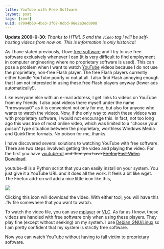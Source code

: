 ```yaml
---
title: YouTube with Free Software
layout: post
tags: [rant]
uuid: a7994b60-4be3-3f07-8dbd-96e2a3ed0908
---
```


**Update 2009-6-30**: *Thanks to HTML 5 and the `video` tag I will be
self-hosting videos from now on. This is information is only
historical.*

As I have stated previously, I love [free software][fsf] and I try to
use free software exclusively whenever I can (it is very difficult to
find employment in computer engineering where no proprietary software
is used). This can pose a problem when I want to watch
[YouTube][youtube] videos because I do not use the proprietary,
non-free Flash player. The free Flash players currently either handle
YouTube poorly or not at all. I also find Flash annoying enough that I
am not interested in using these free Flash players anyway (fewer ads
automatically!).

Like everyone else with an e-mail address, I get links to videos on
YouTube from my friends. I also post videos there myself under the
name "throwaway0" as it is convenient not only for me, but also for
anyone who wants to watch the videos. Now, if the only way to watch
these videos was with proprietary software, I would not encourage
this. In fact, not too long ago this was true of most online video,
which was limited to a "choose your poison" type situation between the
proprietary, worthless Windows Media and QuickTime formats. No poison
for me, thanks.

I have discovered several solutions to watching YouTube with free
software. There are two steps involved: getting the video and playing
the video. For the first you have [youtube-dl][youtube-dl] ~~and then
you have [Firefox][firefox] [Fast Video Download][fvd]~~.

youtube-dl is a Python script that you can easily install on your
system. You just give it a YouTube URL and it does all the work. It
feels a bit like wget. The Firefox add-on will add a nice little icon
like this,

![](/img/fast-video-download.png)

Clicking this icon will download the video. With either tool, you will
have this .flv file somewhere that you want to watch.

To watch the video file, you can use [mplayer][mplayer] or [VLC][vlc].
As far as I know, these videos are handled with free software only
when using these players. They play fine (except without seeking) on
my system. I use [Debian GNU/Linux][debian] so I am pretty confident
that my system is strictly free software.

Now you can watch YouTube without having to fall victim to proprietary
software.


[fsf]: http://www.fsf.org/
[youtube]: http://www.youtube.com/
[youtube-dl]: http://rg3.github.io/youtube-dl/
[firefox]: http://www.mozilla.com/en-US/firefox/
[fvd]: https://addons.mozilla.org/en-US/firefox/addon/3590
[vlc]: http://www.videolan.org/vlc/
[mplayer]: http://www.mplayerhq.hu/
[debian]: http://www.debian.org/
